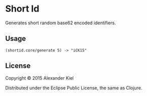 # Short Id

Generates short random base62 encoded identifiers.

## Usage

    (shortid.core/generate 5) -> "iCK15"

## License

Copyright © 2015 Alexander Kiel

Distributed under the Eclipse Public License, the same as Clojure.
